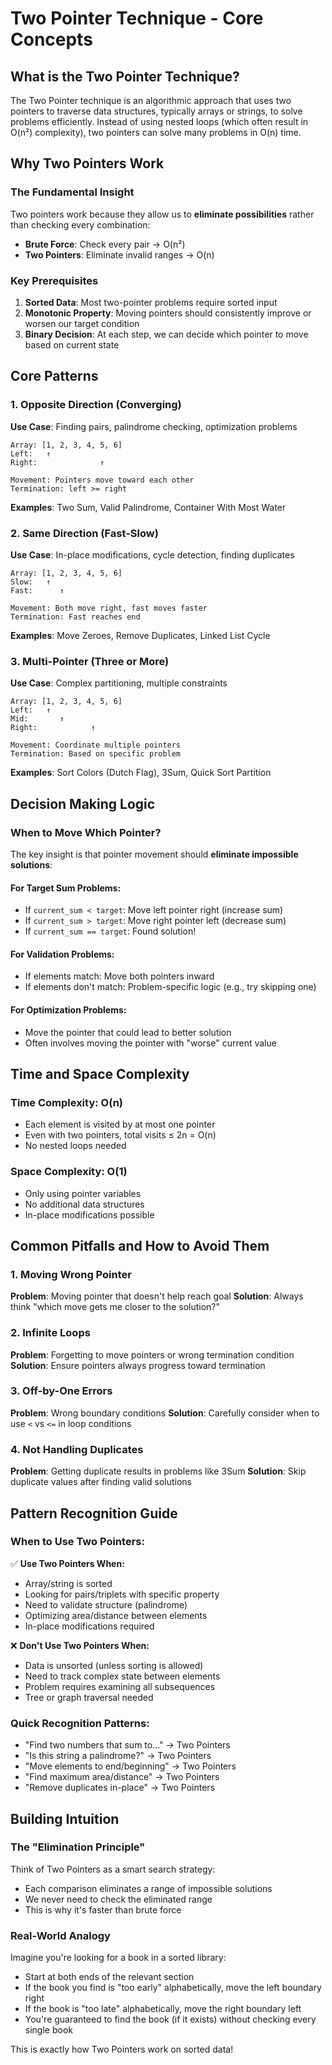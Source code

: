 # Two Pointer Technique - Core Concepts

## What is the Two Pointer Technique?

The Two Pointer technique is an algorithmic approach that uses two pointers to traverse data structures, typically arrays or strings, to solve problems efficiently. Instead of using nested loops (which often result in O(n²) complexity), two pointers can solve many problems in O(n) time.

## Why Two Pointers Work

### The Fundamental Insight
Two pointers work because they allow us to **eliminate possibilities** rather than checking every combination:

- **Brute Force**: Check every pair → O(n²)
- **Two Pointers**: Eliminate invalid ranges → O(n)

### Key Prerequisites
1. **Sorted Data**: Most two-pointer problems require sorted input
2. **Monotonic Property**: Moving pointers should consistently improve or worsen our target condition
3. **Binary Decision**: At each step, we can decide which pointer to move based on current state

## Core Patterns

### 1. Opposite Direction (Converging)
**Use Case**: Finding pairs, palindrome checking, optimization problems

```
Array: [1, 2, 3, 4, 5, 6]
Left:   ↑
Right:              ↑

Movement: Pointers move toward each other
Termination: left >= right
```

**Examples**: Two Sum, Valid Palindrome, Container With Most Water

### 2. Same Direction (Fast-Slow)
**Use Case**: In-place modifications, cycle detection, finding duplicates

```
Array: [1, 2, 3, 4, 5, 6]
Slow:   ↑
Fast:      ↑

Movement: Both move right, fast moves faster
Termination: Fast reaches end
```

**Examples**: Move Zeroes, Remove Duplicates, Linked List Cycle

### 3. Multi-Pointer (Three or More)
**Use Case**: Complex partitioning, multiple constraints

```
Array: [1, 2, 3, 4, 5, 6]
Left:   ↑
Mid:       ↑
Right:            ↑

Movement: Coordinate multiple pointers
Termination: Based on specific problem
```

**Examples**: Sort Colors (Dutch Flag), 3Sum, Quick Sort Partition

## Decision Making Logic

### When to Move Which Pointer?

The key insight is that pointer movement should **eliminate impossible solutions**:

#### For Target Sum Problems:
- If `current_sum < target`: Move left pointer right (increase sum)
- If `current_sum > target`: Move right pointer left (decrease sum)
- If `current_sum == target`: Found solution!

#### For Validation Problems:
- If elements match: Move both pointers inward
- If elements don't match: Problem-specific logic (e.g., try skipping one)

#### For Optimization Problems:
- Move the pointer that could lead to better solution
- Often involves moving the pointer with "worse" current value

## Time and Space Complexity

### Time Complexity: O(n)
- Each element is visited by at most one pointer
- Even with two pointers, total visits ≤ 2n = O(n)
- No nested loops needed

### Space Complexity: O(1)
- Only using pointer variables
- No additional data structures
- In-place modifications possible

## Common Pitfalls and How to Avoid Them

### 1. Moving Wrong Pointer
**Problem**: Moving pointer that doesn't help reach goal
**Solution**: Always think "which move gets me closer to the solution?"

### 2. Infinite Loops
**Problem**: Forgetting to move pointers or wrong termination condition
**Solution**: Ensure pointers always progress toward termination

### 3. Off-by-One Errors
**Problem**: Wrong boundary conditions
**Solution**: Carefully consider when to use `<` vs `<=` in loop conditions

### 4. Not Handling Duplicates
**Problem**: Getting duplicate results in problems like 3Sum
**Solution**: Skip duplicate values after finding valid solutions

## Pattern Recognition Guide

### When to Use Two Pointers:

✅ **Use Two Pointers When:**
- Array/string is sorted
- Looking for pairs/triplets with specific property
- Need to validate structure (palindrome)
- Optimizing area/distance between elements
- In-place modifications required

❌ **Don't Use Two Pointers When:**
- Data is unsorted (unless sorting is allowed)
- Need to track complex state between elements
- Problem requires examining all subsequences
- Tree or graph traversal needed

### Quick Recognition Patterns:
- "Find two numbers that sum to..." → Two Pointers
- "Is this string a palindrome?" → Two Pointers
- "Move elements to end/beginning" → Two Pointers
- "Find maximum area/distance" → Two Pointers
- "Remove duplicates in-place" → Two Pointers

## Building Intuition

### The "Elimination Principle"
Think of Two Pointers as a smart search strategy:
- Each comparison eliminates a range of impossible solutions
- We never need to check the eliminated range
- This is why it's faster than brute force

### Real-World Analogy
Imagine you're looking for a book in a sorted library:
- Start at both ends of the relevant section
- If the book you find is "too early" alphabetically, move the left boundary right
- If the book is "too late" alphabetically, move the right boundary left
- You're guaranteed to find the book (if it exists) without checking every single book

This is exactly how Two Pointers work on sorted data!
